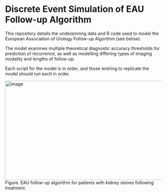 # Discrete Event Simulation of EAU Follow-up Algorithm

This repository details the underpinning data and R code used to model the European Association of Urology Follow-up Algorithm (see below). <br>

The model examines multiple theoretical diagnostic accuracy thresholds for prediction of recurrence, as well as modelling differing types of imaging modality and lengths of follow-up. <br>

Each script for the model is in order, and those wishing to replicate the model should run each in order. <br>

<img width="760" height="320" alt="image" src="https://github.com/user-attachments/assets/eee4aa40-d19e-4c0a-8518-ad3c1417d280" />
Figure. EAU follow-up algorithm for patients with kidney stones following treatment.
